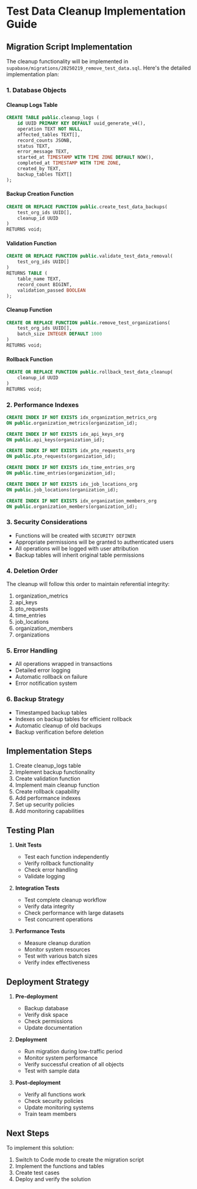 # Test Data Cleanup Implementation Guide

## Migration Script Implementation

The cleanup functionality will be implemented in `supabase/migrations/20250219_remove_test_data.sql`. Here's the detailed implementation plan:

### 1. Database Objects

#### Cleanup Logs Table
```sql
CREATE TABLE public.cleanup_logs (
    id UUID PRIMARY KEY DEFAULT uuid_generate_v4(),
    operation TEXT NOT NULL,
    affected_tables TEXT[],
    record_counts JSONB,
    status TEXT,
    error_message TEXT,
    started_at TIMESTAMP WITH TIME ZONE DEFAULT NOW(),
    completed_at TIMESTAMP WITH TIME ZONE,
    created_by TEXT,
    backup_tables TEXT[]
);
```

#### Backup Creation Function
```sql
CREATE OR REPLACE FUNCTION public.create_test_data_backups(
    test_org_ids UUID[],
    cleanup_id UUID
)
RETURNS void;
```

#### Validation Function
```sql
CREATE OR REPLACE FUNCTION public.validate_test_data_removal(
    test_org_ids UUID[]
)
RETURNS TABLE (
    table_name TEXT,
    record_count BIGINT,
    validation_passed BOOLEAN
);
```

#### Cleanup Function
```sql
CREATE OR REPLACE FUNCTION public.remove_test_organizations(
    test_org_ids UUID[],
    batch_size INTEGER DEFAULT 1000
)
RETURNS void;
```

#### Rollback Function
```sql
CREATE OR REPLACE FUNCTION public.rollback_test_data_cleanup(
    cleanup_id UUID
)
RETURNS void;
```

### 2. Performance Indexes

```sql
CREATE INDEX IF NOT EXISTS idx_organization_metrics_org 
ON public.organization_metrics(organization_id);

CREATE INDEX IF NOT EXISTS idx_api_keys_org 
ON public.api_keys(organization_id);

CREATE INDEX IF NOT EXISTS idx_pto_requests_org 
ON public.pto_requests(organization_id);

CREATE INDEX IF NOT EXISTS idx_time_entries_org 
ON public.time_entries(organization_id);

CREATE INDEX IF NOT EXISTS idx_job_locations_org 
ON public.job_locations(organization_id);

CREATE INDEX IF NOT EXISTS idx_organization_members_org 
ON public.organization_members(organization_id);
```

### 3. Security Considerations

- Functions will be created with `SECURITY DEFINER`
- Appropriate permissions will be granted to authenticated users
- All operations will be logged with user attribution
- Backup tables will inherit original table permissions

### 4. Deletion Order

The cleanup will follow this order to maintain referential integrity:

1. organization_metrics
2. api_keys
3. pto_requests
4. time_entries
5. job_locations
6. organization_members
7. organizations

### 5. Error Handling

- All operations wrapped in transactions
- Detailed error logging
- Automatic rollback on failure
- Error notification system

### 6. Backup Strategy

- Timestamped backup tables
- Indexes on backup tables for efficient rollback
- Automatic cleanup of old backups
- Backup verification before deletion

## Implementation Steps

1. Create cleanup_logs table
2. Implement backup functionality
3. Create validation function
4. Implement main cleanup function
5. Create rollback capability
6. Add performance indexes
7. Set up security policies
8. Add monitoring capabilities

## Testing Plan

1. **Unit Tests**
   - Test each function independently
   - Verify rollback functionality
   - Check error handling
   - Validate logging

2. **Integration Tests**
   - Test complete cleanup workflow
   - Verify data integrity
   - Check performance with large datasets
   - Test concurrent operations

3. **Performance Tests**
   - Measure cleanup duration
   - Monitor system resources
   - Test with various batch sizes
   - Verify index effectiveness

## Deployment Strategy

1. **Pre-deployment**
   - Backup database
   - Verify disk space
   - Check permissions
   - Update documentation

2. **Deployment**
   - Run migration during low-traffic period
   - Monitor system performance
   - Verify successful creation of all objects
   - Test with sample data

3. **Post-deployment**
   - Verify all functions work
   - Check security policies
   - Update monitoring systems
   - Train team members

## Next Steps

To implement this solution:

1. Switch to Code mode to create the migration script
2. Implement the functions and tables
3. Create test cases
4. Deploy and verify the solution
